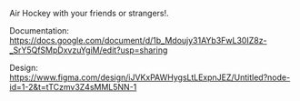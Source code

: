Air Hockey with your friends or strangers!.


Documentation:
https://docs.google.com/document/d/1b_Mdoujy31AYb3FwL30IZ8z-_SrY5QfSMpDxvzuYgiM/edit?usp=sharing 

Design:
https://www.figma.com/design/iJVKxPAWHygsLtLExpnJEZ/Untitled?node-id=1-2&t=tTCzmv3Z4sMML5NN-1  
